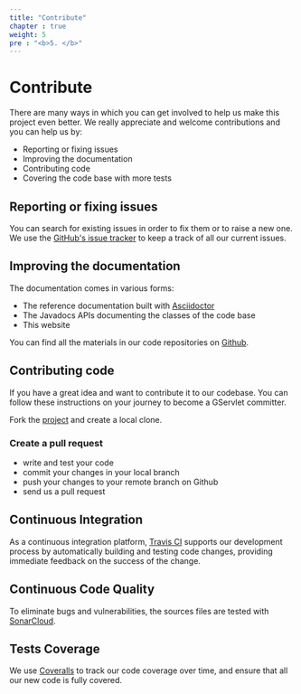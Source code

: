 ```yaml
---
title: "Contribute"
chapter : true
weight: 5
pre : "<b>5. </b>"
---
```


# Contribute

There are many ways in which you can get involved to help us make this project even better. We really appreciate and welcome contributions and you can help us by:

* Reporting or fixing issues
* Improving the documentation
* Contributing code
* Covering the code base with more tests

## Reporting or fixing issues

You can search for existing issues in order to fix them or to raise a new one. We use the [GitHub's issue tracker](https://github.com/GServlet/gservlet-api/issues) to keep a track of all our current issues.

## Improving the documentation

The documentation comes in various forms:

* The reference documentation built with [Asciidoctor](http://asciidoctor.org/)
* The Javadocs APIs documenting the classes of the code base
* This website

You can find all the materials in our code repositories on [Github](https://github.com/GServlet).

## Contributing code

If you have a great idea and want to contribute it to our codebase. You can follow these instructions on your journey to become a GServlet committer.

Fork the [project](https://github.com/GServlet/gservlet-api) and create a local clone.

### Create a pull request

* write and test your code
* commit your changes in your local branch
* push your changes to your remote branch on Github
* send us a pull request 

## Continuous Integration
As a continuous integration platform, [Travis CI](https://travis-ci.com/GServlet/gservlet-api) supports our development process by automatically building and testing code changes, providing immediate feedback on the success of the change.

## Continuous Code Quality
To eliminate bugs and vulnerabilities, the sources files are tested with [SonarCloud](https://sonarcloud.io/dashboard?id=GServlet_gservlet-api).

## Tests Coverage
We use [Coveralls](https://coveralls.io/github/GServlet/gservlet-api) to track our code coverage over time, and ensure that all our new code is fully covered.

